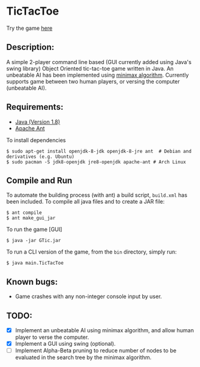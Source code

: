 # TicTacToe
Try the game [here]()
## Description:
A simple 2-player command line based (GUI currently added using Java's swing library) Object Oriented tic-tac-toe game written in Java. An unbeatable AI has been implemented using [minimax algorithm](https://en.wikipedia.org/wiki/Minimax).
Currently supports game between two human players, or versing the computer (unbeatable AI).

## Requirements:
* [Java (Version 1.8)](http://www.oracle.com/technetwork/java/javase/downloads/jre8-downloads-2133155.html)
* [Apache Ant](http://ant.apache.org/)

To install dependencies
```
$ sudo apt-get install openjdk-8-jdk openjdk-8-jre ant  # Debian and derivatives (e.g. Ubuntu)
$ sudo pacman -S jdk8-openjdk jre8-openjdk apache-ant # Arch Linux
```

## Compile and Run
To automate the building process (with ant) a build script, ```build.xml``` has been included. To compile all java files and to create a JAR file:
```
$ ant compile
$ ant make_gui_jar
```
To run the game [GUI]
```
$ java -jar GTic.jar
```
To run a CLI version of the game, from the ```bin``` directory, simply run:
```
$ java main.TicTacToe
```

## Known bugs:
* Game crashes with any non-integer console input by user.

## TODO:
- [X] Implement an unbeatable AI using minimax algorithm, and allow human player to verse the computer.
- [X] Implement a GUI using swing (optional).
- [ ] Implement Alpha-Beta pruning to reduce number of nodes to be evaluated in the search tree by the minimax algorithm.
